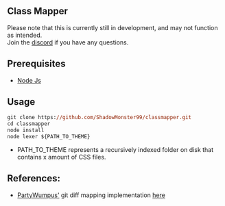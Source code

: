 ## Class Mapper

Please note that this is currently still in development, and may not function as intended. <br>
Join the [discord](https://millennium.web.app/discord) if you have any questions.

## Prerequisites

- [Node Js](https://nodejs.org/en)

## Usage

```ps
git clone https://github.com/ShadowMonster99/classmapper.git
cd classmapper
node install
node lexer ${PATH_TO_THEME}
```
- PATH_TO_THEME represents a recursively indexed folder on disk that contains x amount of CSS files.


## References:
- [PartyWumpus'](https://gist.github.com/PartyWumpus) git diff mapping implementation [here](https://gist.github.com/PartyWumpus/b1bc83b5b29b155e40742d0aa290f0db)
